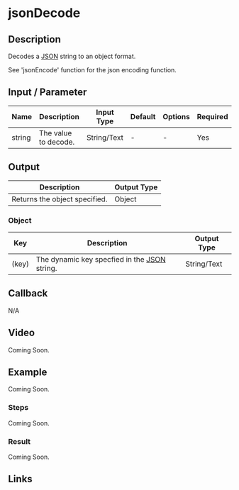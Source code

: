 # jsonDecode

## Description

Decodes a [JSON][JSON] string to an object format.

See 'jsonEncode' function for the json encoding function.

## Input / Parameter

| Name | Description | Input Type | Default | Options | Required |
| ------ | ------ | ------ | ------ | ------ | ------ |
| string | The value to decode. | String/Text | - | - | Yes |

## Output

| Description | Output Type |
| ------ | ------ |
| Returns the object specified. | Object |

### Object

| Key | Description | Output Type |
| ------ | ------ | ------ |
| (key) | The dynamic key specfied in the [JSON][JSON] string. | String/Text |

## Callback

N/A

## Video

Coming Soon.

<!-- Format: [![Video]({image-path}?raw=true)]({url-link}) -->

## Example

Coming Soon.

<!-- Share a scenario, like a user requirements. -->

### Steps

Coming Soon.

<!-- Show the steps and share some screenshots.

1. .....

Format: ![]({image-path}?raw=true) -->

### Result

Coming Soon.

<!-- Explain the output.

Format: ![]({image-path}?raw=true) -->

## Links

[JSON]: <https://www.json.org/json-en.html>